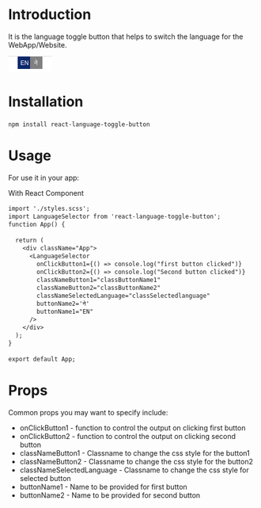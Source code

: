 # Introduction

It is the language toggle button that helps to switch the language for the WebApp/Website.

![Alt text](image/langToggle.png)

# Installation

```npm install react-language-toggle-button```

# Usage

For use it in your app:

With React Component

```
import './styles.scss';
import LanguageSelector from 'react-language-toggle-button';
function App() {

  return (
    <div className="App">
      <LanguageSelector
        onClickButton1={() => console.log("first button clicked")}
        onClickButton2={() => console.log("Second button clicked")}
        classNameButton1="classButtonName1"
        classNameButton2="classButtonName2"
        classNameSelectedLanguage="classSelectedlanguage"
        buttonName2='ने'
        buttonName1="EN"
      />
    </div>
  );
}

export default App;
```


# Props

Common props you may want to specify include:

* onClickButton1 - function to control the output on clicking first button
* onClickButton2 - function to control the output on clicking second button
* classNameButton1 - Classname to change the css style for the button1
* classNameButton2 - Classname to change the css style for the button2
* classNameSelectedLanguage - Classname to change the css style for selected button
* buttonName1 - Name to be provided for first button
* buttonName2 - Name to be provided for second button



